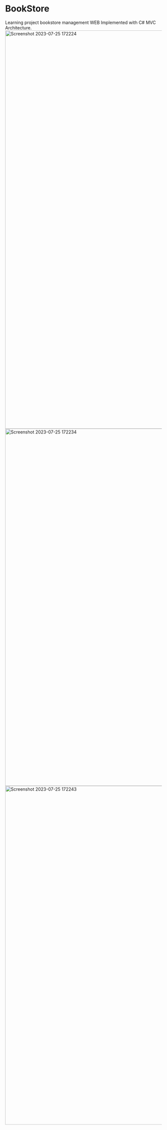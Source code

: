 # BookStore
Learning project bookstore management WEB 
Implemented with C# MVC Architecture.
<img width="1279" alt="Screenshot 2023-07-25 172224" src="https://github.com/Dimavo42/BookStore/assets/87165144/389138a5-be1b-4df9-87ca-6782053dd2b1">
<img width="1147" alt="Screenshot 2023-07-25 172234" src="https://github.com/Dimavo42/BookStore/assets/87165144/14b27303-8793-4e35-a9af-178fd00c0619">
<img width="1088" alt="Screenshot 2023-07-25 172243" src="https://github.com/Dimavo42/BookStore/assets/87165144/9e83e9d0-9aa7-41c9-98a3-c37adf644623">

